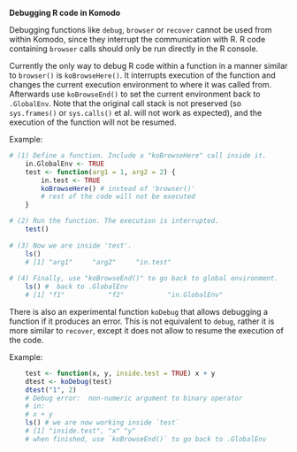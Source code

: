 **Debugging R code in Komodo**
  
Debugging functions like `debug`, `browser` or `recover` cannot be used from within 
Komodo, since they interrupt the communication with R. R code containing `browser`
calls should only be run directly in the R console.   
 
Currently the only way to debug R code within a function in a manner similar to 
`browser()` is `koBrowseHere()`. It interrupts execution of the function and
changes the current execution environment to where it was called from. 
Afterwards use `koBrowseEnd()` to set the current environment back to `.GlobalEnv`. 
Note that the original call stack is not preserved
(so `sys.frames()` or `sys.calls()` et al. will not work as expected), and the 
execution of the function will not be resumed.

Example:

```r
# (1) Define a function. Include a "koBrowseHere" call inside it.  
	in.GlobalEnv <- TRUE
    test <- function(arg1 = 1, arg2 = 2) {
        in.test <- TRUE
        koBrowseHere() # instead of 'browser()'
		# rest of the code will not be executed
    }

# (2) Run the function. The execution is interrupted.
    test()
	
# (3) Now we are inside 'test'.
    ls() 
    # [1] "arg1"     "arg2"     "in.test"
    
# (4) Finally, use "koBrowseEnd()" to go back to global environment. 
    ls() #  back to .GlobalEnv
    # [1] "f1"           "f2"           "in.GlobalEnv"
```

There is also an experimental function `koDebug` that allows debugging 
a function if it produces an error. This is not equivalent to `debug`, rather it
is more similar to `recover`, except it does not allow to resume the 
execution of the code.

Example:
  
```r
    test <- function(x, y, inside.test = TRUE) x + y 
    dtest <- koDebug(test)
    dtest("1", 2)
    # Debug error:  non-numeric argument to binary operator
    # in: 
    # x + y
    ls() # we are now working inside `test`
    # [1] "inside.test", "x" "y"
    # when finished, use `koBrowseEnd()` to go back to .GlobalEnv
```

